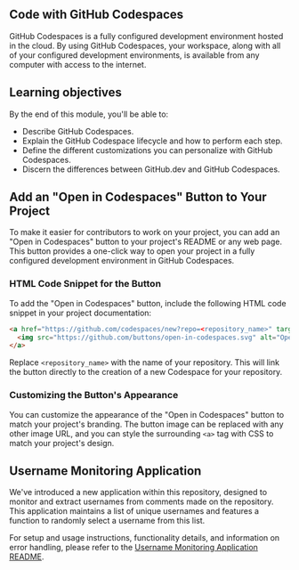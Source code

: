 ## Code with GitHub Codespaces

GitHub Codespaces is a fully configured development environment hosted in the cloud. By using GitHub Codespaces, your workspace, along with all of your configured development environments, is available from any computer with access to the internet.

## Learning objectives
By the end of this module, you'll be able to:

* Describe GitHub Codespaces.
* Explain the GitHub Codespace lifecycle and how to perform each step.
* Define the different customizations you can personalize with GitHub Codespaces.
* Discern the differences between GitHub.dev and GitHub Codespaces.

## Add an "Open in Codespaces" Button to Your Project

To make it easier for contributors to work on your project, you can add an "Open in Codespaces" button to your project's README or any web page. This button provides a one-click way to open your project in a fully configured development environment in GitHub Codespaces.

### HTML Code Snippet for the Button

To add the "Open in Codespaces" button, include the following HTML code snippet in your project documentation:

```html
<a href="https://github.com/codespaces/new?repo=<repository_name>" target="_blank">
  <img src="https://github.com/buttons/open-in-codespaces.svg" alt="Open in Codespaces"/>
</a>
```

Replace `<repository_name>` with the name of your repository. This will link the button directly to the creation of a new Codespace for your repository.

### Customizing the Button's Appearance

You can customize the appearance of the "Open in Codespaces" button to match your project's branding. The button image can be replaced with any other image URL, and you can style the surrounding `<a>` tag with CSS to match your project's design.

## Username Monitoring Application

We've introduced a new application within this repository, designed to monitor and extract usernames from comments made on the repository. This application maintains a list of unique usernames and features a function to randomly select a username from this list.

For setup and usage instructions, functionality details, and information on error handling, please refer to the [Username Monitoring Application README](username-monitoring-app/README.md).
